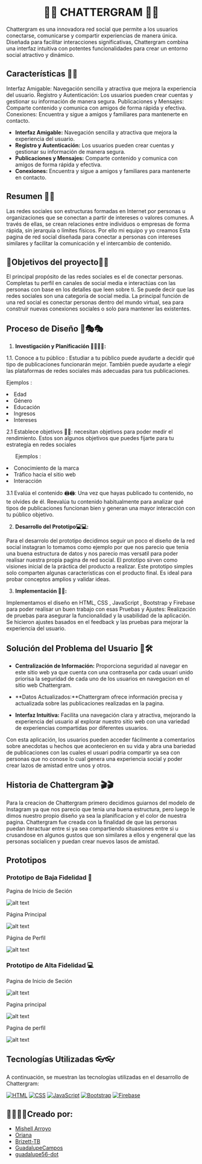 # <div align="center"> 💯💯 CHATTERGRAM 💯💯 </div>


Chattergram es una innovadora red social que permite a los usuarios conectarse, comunicarse y compartir experiencias de manera única. Diseñada para facilitar interacciones significativas, Chattergram combina una interfaz intuitiva con potentes funcionalidades para crear un entorno social atractivo y dinámico.

## Características 📜📜
Interfaz Amigable: Navegación sencilla y atractiva que mejora la experiencia del usuario.
Registro y Autenticación: Los usuarios pueden crear cuentas y gestionar su información de manera segura.
Publicaciones y Mensajes: Comparte contenido y comunica con amigos de forma rápida y efectiva.
Conexiones: Encuentra y sigue a amigos y familiares para mantenerte en contacto.
- **Interfaz Amigable:** Navegación sencilla y atractiva que mejora la experiencia del usuario.
- **Registro y Autenticación:** Los usuarios pueden crear cuentas y gestionar su información de manera segura.
- **Publicaciones y Mensajes:** Comparte contenido y comunica con amigos de forma rápida y efectiva.
- **Conexiones:** Encuentra y sigue a amigos y familiares para mantenerte en contacto.

## Resumen 📖📖
Las redes sociales son estructuras formadas en Internet por personas u organizaciones que se conectan a partir de intereses o valores comunes. A través de ellas, se crean relaciones entre individuos o empresas de forma rápida, sin jerarquía o límites físicos.
Por ello mi equipo y yo creamos Esta pagina de red social diseñada para conectar a personas con intereses similares y facilitar la comunicación y el intercambio de contenido.


## 📌Objetivos del proyecto🌟🌟

El principal propósito de las redes sociales es el de conectar personas. Completas tu perfil en canales de social media e interactúas con las personas con base en los detalles que leen sobre ti. Se puede decir que las redes sociales son una categoría de social media.
La principal función de una red social es conectar personas dentro del mundo virtual, sea para construir nuevas conexiones sociales o solo para mantener las existentes. 

## Proceso de Diseño 🎨🎭🎭

1. **Investigación y Planificación 🏋️‍♀️🏋️‍♀️:**

1.1. Conoce a tu público : Estudiar a tu público puede ayudarte a decidir qué tipo de publicaciones funcionarán mejor. También puede ayudarte a elegir las plataformas de redes sociales más adecuadas para tus publicaciones.
 
 <lo>Ejemplos : </lo>
<li>Edad</li>
<li>Género</li>
<li>Educación</li>
<li>Ingresos</li>
<li>Intereses</li>

2.1 Establece objetivos 🎯🎯: necesitan objetivos para poder medir el rendimiento. Estos son algunos objetivos que puedes fijarte para tu estrategia en redes sociales

<ol> Ejemplos :</ol>
<li>Conocimiento de la marca</li>
<li> Tráfico hacia el sitio web</li>
<li>Interacción</li>

3.1 Evalúa el contenido 🖨️🖨️: Una vez que hayas publicado tu contenido, no te olvides de él. Reevalúa tu contenido habitualmente para analizar qué tipos de publicaciones funcionan bien y generan una mayor interacción con tu público objetivo.

2. **Desarrollo del Prototipo💻💻:**

 Para el desarrolo del prototipo decidimos seguir un poco el diseño de la red social instagran lo tomamos como ejemplo por que nos parecio que tenia una buena estructura de datos y nos parecio mas versatil para poder realisar nuestra propia pagina de red social.
 El prototipo sirven como visiones inicial de la práctica del producto a realizar. Este prototipo simples solo comparten algunas características con el producto final. Es ideal para probar conceptos amplios y validar ideas.

3. **Implementación 🔎🔎:**

 Implementamos el diseño en HTML, CSS , JavaScript , Bootstrap y Firebase para poder realisar un buen trabajo con esas 
 Pruebas y Ajustes: Realización de pruebas para asegurar la funcionalidad y la usabilidad de la aplicación. Se hicieron ajustes basados en el feedback y las pruebas para mejorar la experiencia del usuario.
  
## Solución del Problema del Usuario 📢🛠️

- **Centralización de Información:** Proporciona seguridad al navegar en este sitio web ya que cuenta con una contraseña por cada usuari unido priorisa la seguridad de cada uno de los usuarios en navegacion en el sitio web Chattergram.
  
- **Datos Actualizados:**Chattergram ofrece información precisa y actualizada sobre las publicaciones realizadas en la pagina.

- **Interfaz Intuitiva:** Facilita una navegación clara y atractiva, mejorando la experiencia del usuario al explorar nuestro sitio web con una variedad de experiencias compartidas por diferentes usuarios.

Con esta aplicación, los usuarios pueden acceder fácilmente a comentarios sobre anecdotas u hechos que acontecieron en su vida y abra una bariedad de publicaciones con las cuales el usuari podria compartir ya sea con personas que no conose lo cual genera una experiencia social y poder crear lazos de amistad entre unos y otros.

## Historia de Chattergram 🎬🎬

Para la creacion de Chattergram primero decidimos guiarnos del modelo de Instagram ya que nos parecio que tenia una buena estructura, pero luego le dimos nuestro propio diseño ya sea la planificacion y el color de nuestra pagina. Chattergram fue creada con la finalidad de que las personas puedan iteractuar entre si ya sea compartiendo situasiones entre si u crusandose en algunos gustos que son similares a ellos y engeneral que las personas socialicen y puedan crear nuevos lasos de amistad.

## Prototipos

### Prototipo de Baja Fidelidad 📝

Pagina de Inicio de Seción

![alt text](image.png)

 Página Principal

![alt text](image-1.png)

Página de Perfil

![alt text](image-2.png)

### Prototipo de Alta Fidelidad 💻

Pagina de Inicio de Seción

![alt text](image-3.png)

Pagina principal

![alt text](image-4.png)

Pagina de perfil

![alt text](image-5.png)

## Tecnologías Utilizadas 👓👓

A continuación, se muestran las tecnologías utilizadas en el desarrollo de Chattergram:

[![HTML](https://img.shields.io/badge/HTML-%23E34F26.svg?logo=html5&logoColor=white)](#)
[![CSS](https://img.shields.io/badge/CSS-1572B6?logo=css3&logoColor=fff)](#)
[![JavaScript](https://img.shields.io/badge/JavaScript-F7DF1E?logo=javascript&logoColor=000)](#)
[![Bootstrap](https://img.shields.io/badge/-Bootstrap-563D7C?style=flat-square&logo=bootstrap)](#)
[![Firebase](https://img.shields.io/badge/Firebase-FFCA28?style=flat-square&logo=firebase&logoColor=black)](#)

## 👩‍💻👩‍💻Creado por: 

* [Mishell Arroyo](https://github.com/Mishell-A)
* [Oriana](https://github.com/ori27-ops)
* [Brizett-TB](https://github.com/Brizett-TB)
* [GuadalupeCampos](https://github.com/GuadalupeCampos)
* [guadalupe56-dot](https://github.com/guadalupe56-dot)